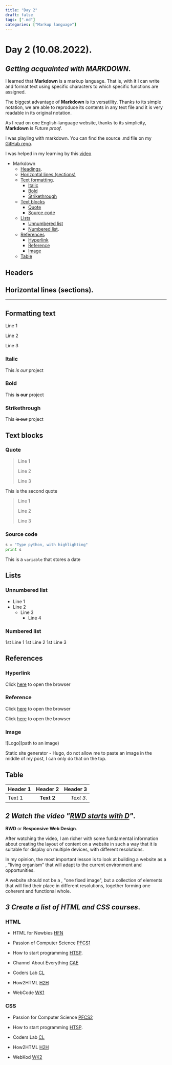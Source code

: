```yaml
---
title: "Day 2"
draft: false
tags: [".md"]
categories: ["Markup language"]
---
```





# Day 2 (10.08.2022).

## _Getting acquainted with MARKDOWN_.

I learned that **Markdown** is a markup language. That is, with it I can write and format text using specific characters to which specific functions are assigned.

The biggest advantage of **Markdown** is its versatility. Thanks to its simple notation, we are able to reproduce its contents in any text file and it is very readable in its original notation.

As I read on one English-language website, thanks to its simplicity, **Markdown** is _Future proof_.

I was playling with markdown. You can find the source .md file on my [GitHub repo](https://github.com/Szymonbaczek/quickstart "GitHub source").

I was helped in my learning by this [video](https://www.youtube.com/watch?v=Uzpn2rmx_Fg "Markdown syntax")

- Markdown
  - [Headings](#headings).
  - [Horizontal lines (sections)](#lines-horizontal-sections)
  - [Text formatting](#text-formatting).
    - [Italic](#italic)
    - [Bold](#bold)
    - [Strikethrough](#strikethrough)
  - [Text blocks](#blocks-text)
    - [Quote](#quote)
    - [Source code](#source-code)
  - [Lists](#lists)
    - [Unnumbered list](#list-unnumbered)
    - [Numbered list](#list-numbered).
  - [References](#references)
    - [Hyperlink](#hyperlink)
    - [Reference](#reference)
    - [Image](#image)
  - [Table](#table)

## Headers


## Horizontal lines (sections).

---

## Formatting text

Line 1

Line 2

Line 3

### Italic

This _is our_ project

### Bold

This **is our** project

### Strikethrough

This ~~is our~~ project

## Text blocks

### Quote

> Line 1
>
> Line 2
>
> Line 3

This is the second quote

> Line 1
>
> Line 2
>
> Line 3

### Source code

```python
s = "Type python, with highlighting"
print s 
```

This is a `variable` that stores a date

## Lists

### Unnumbered list

- Line 1
- Line 2
  - Line 3
    - Line 4
  
### Numbered list

1st Line 1
1st Line 2
1st Line 3

## References

### Hyperlink

Click [here](www.google.com "Browser") to open the browser

### Reference

Click [here][1] to open the browser

Click [here][1] to open the browser

[1]: www.google.com "Browser"

### Image

![Logo](path to an image)

Static site generator - Hugo, do not allow me to paste an image in the middle of my post, I can only do that on the top.

## Table

Header 1|Header 2|Header 3
-|:-:|-:
Text 1|**Text 2**|_Text 3_.

## _2 Watch the video "[RWD starts with D](https://www.youtube.com/watch?v=Ej_gwO9j1gc "RWD starts with D")"_.

**RWD** or **Responsive Web Design**.

After watching the video, I am richer with some fundamental information about creating the layout of content on a website in such a way that it is suitable for display on multiple devices, with different resolutions.

In my opinion, the most important lesson is to look at building a website as a , "living organism" that will adapt to the current environment and opportunities.

A website should not be a , "one fixed image", but a collection of elements that will find their place in different resolutions, together forming one coherent and functional whole.

## _3 Create a list of HTML and CSS courses_.

### HTML

- HTML for Newbies [HFN]

[HFN]: https://www.kurshtml.edu.pl/html/wstep,zielony.html

- Passion of Computer Science [PFCS1]

[PFCS1]: https://www.youtube.com/watch?v=k2IydkL3EOs

- How to start programming [HTSP].

[HTSP]: https://www.youtube.com/watch?v=opNgrPv3Qw8

- Channel About Everything [CAE]

[CAE]: https://www.youtube.com/watch?v=BBHQGNkOb5w

- Coders Lab [CL]
  
[CL]: https://coderslab.pl/pl/podstawy-html-i-css-darmowe

- How2HTML [H2H]

[H2H]: https://how2html.pl

- WebCode [WK1]

[WK1]: https://webkod.pl/kurs-html/krok-po-kroku/wstep/czasy-bez-swiata-wirtualnegov

### CSS

- Passion for Computer Science [PFCS2]

[PFCS2]: https://www.youtube.com/watch?v=RJEKMbD_kEk

- How to start programming [HTSP].

- Coders Lab [CL]

- How2HTML [H2H]

- WebKod [WK2]

[WK2]: https://webkod.pl/kurs-css/lekcje/dzial-1/css-co-to-takiego

